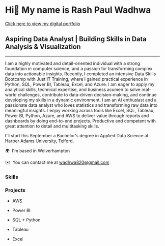 
# **Hi👋 My name is Rash Paul Wadhwa**  
[Click here to view my digital portfolio](https://rashpaul3051c4.myportfolio.com/)
   
## **Aspiring Data Analyst | Building Skills in Data Analysis & Visualization**  
---  
I am a highly motivated and detail-oriented individual with a strong foundation
in computer science, and a passion for transforming complex data 
into actionable insights. Recently, I completed an intensive Data Skills 
Bootcamp with Just IT Training, where I gained practical experience in 
Python, SQL, Power BI, Tableau, Excel, and Azure. I am eager to apply my 
analytical skills, technical expertise, and business acumen to solve 
real-world challenges, contribute to data-driven decision-making, and 
continue developing my skills in a dynamic environment. 
I am an AI enthusiast and a passionate data analyst who loves statistics and transforming raw data into meaningful insights.
I enjoy working across tools like Excel, SQL, Tableau, Power BI, Python, Azure, and AWS to deliver value through reports and dashboards by doing end-to-end projects.
Productive and competent with great attention to detail and multitasking skills.

I'll start this September a Bachelor's degree in Applied Data Science at Harper Adams University, Telford.

🌍  I'm based in Wolverhampton 

✉️  You can contact me at [wadhwa820@gmail.com](mailto:wadhwa820@gmail.com)  

### Skills  






### Projects

- AWS
    
- Power BI
   
- SQL + Python
  
- Tableau
    
- Excel
    


